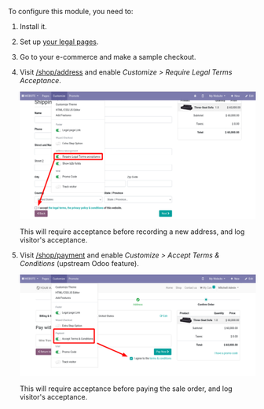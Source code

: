 To configure this module, you need to:

1.  Install it.

2.  Set up [your legal pages](/legal).

3.  Go to your e-commerce and make a sample checkout.

4.  Visit [/shop/address](/shop/address) and enable *Customize \>
    Require Legal Terms Acceptance*.

    ![](../static/description/address-enable.png)

    This will require acceptance before recording a new address, and log
    visitor's acceptance.

5.  Visit [/shop/payment](/shop/payment) and enable *Customize \> Accept
    Terms & Conditions* (upstream Odoo feature).

    ![](../static/description/payment-enable.png)

    This will require acceptance before paying the sale order, and log
    visitor's acceptance.
